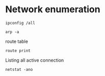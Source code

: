 # Network enumeration

```
ipconfig /all
```

```
arp -a
```

route table

```
route print
```

Listing all active connection

```
netstat -ano
```

